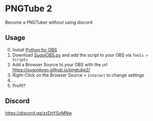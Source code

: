 # PNGTube 2
Become a PNGTuber without using discord
## Usage
0. Install [Python for OBS](https://github.com/sugoidogo/obs-python-installer/releases)
1. Download [SugoiOBS.py](https://github.com/sugoidogo/sugoiobs/releases) and add the script to your OBS via `Tools > Scripts`
2. Add a Browser Source to your OBS with the url https://sugoidogo.github.io/pngtube2/
3. Right-Click on the Browser Source > `Interact` to change settings
4. ...
5. Profit?
## Discord
https://discord.gg/zxDnYSvMNw
